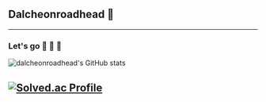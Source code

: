 ## Dalcheonroadhead 🖤 
------
### Let's go 🚀 🚀 🚀

![dalcheonroadhead's GitHub stats](https://github-readme-stats.vercel.app/api?username=dalcheonroadhead&show_icons=true&theme=tokyonight)


[![Solved.ac Profile](http://mazassumnida.wtf/api/generate_badge?boj=wjsaos2081)](https://solved.ac/wjsaos2081)
----




<!--
Here are some ideas to get you started:

- 🔭 I’m currently working on ...
- 🌱 I’m currently learning ...
- 👯 I’m looking to collaborate on ...
- 🤔 I’m looking for help with ...
- 💬 Ask me about ...
- 📫 How to reach me: ...
- 😄 Pronouns: ...
- ⚡ Fun fact: ...

-->
